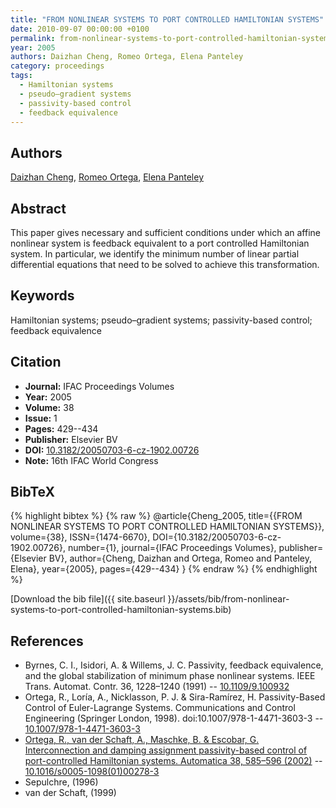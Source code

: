 ```yaml
---
title: "FROM NONLINEAR SYSTEMS TO PORT CONTROLLED HAMILTONIAN SYSTEMS"
date: 2010-09-07 00:00:00 +0100
permalink: from-nonlinear-systems-to-port-controlled-hamiltonian-systems
year: 2005
authors: Daizhan Cheng, Romeo Ortega, Elena Panteley
category: proceedings
tags:
  - Hamiltonian systems
  - pseudo–gradient systems
  - passivity-based control
  - feedback equivalence
---
```

 
## Authors
[Daizhan Cheng](authors/daizhan-cheng), [Romeo Ortega](authors/romeo-ortega), [Elena Panteley](authors/elena-panteley)
 
## Abstract
This paper gives necessary and sufficient conditions under which an affine nonlinear system is feedback equivalent to a port controlled Hamiltonian system. In particular, we identify the minimum number of linear partial differential equations that need to be solved to achieve this transformation.
 
## Keywords
Hamiltonian systems; pseudo–gradient systems; passivity-based control; feedback equivalence
 
## Citation
- **Journal:** IFAC Proceedings Volumes
- **Year:** 2005
- **Volume:** 38
- **Issue:** 1
- **Pages:** 429--434
- **Publisher:** Elsevier BV
- **DOI:** [10.3182/20050703-6-cz-1902.00726](https://doi.org/10.3182/20050703-6-cz-1902.00726)
- **Note:** 16th IFAC World Congress
 
## BibTeX
{% highlight bibtex %}
{% raw %}
@article{Cheng_2005,
  title={{FROM NONLINEAR SYSTEMS TO PORT CONTROLLED HAMILTONIAN SYSTEMS}},
  volume={38},
  ISSN={1474-6670},
  DOI={10.3182/20050703-6-cz-1902.00726},
  number={1},
  journal={IFAC Proceedings Volumes},
  publisher={Elsevier BV},
  author={Cheng, Daizhan and Ortega, Romeo and Panteley, Elena},
  year={2005},
  pages={429--434}
}
{% endraw %}
{% endhighlight %}
 
[Download the bib file]({{ site.baseurl }}/assets/bib/from-nonlinear-systems-to-port-controlled-hamiltonian-systems.bib)
 
## References
- Byrnes, C. I., Isidori, A. & Willems, J. C. Passivity, feedback equivalence, and the global stabilization of minimum phase nonlinear systems. IEEE Trans. Automat. Contr. 36, 1228–1240 (1991) -- [10.1109/9.100932](https://doi.org/10.1109/9.100932)
- Ortega, R., Loría, A., Nicklasson, P. J. & Sira-Ramírez, H. Passivity-Based Control of Euler-Lagrange Systems. Communications and Control Engineering (Springer London, 1998). doi:10.1007/978-1-4471-3603-3 -- [10.1007/978-1-4471-3603-3](https://doi.org/10.1007/978-1-4471-3603-3)
- [Ortega, R., van der Schaft, A., Maschke, B. & Escobar, G. Interconnection and damping assignment passivity-based control of port-controlled Hamiltonian systems. Automatica 38, 585–596 (2002)](interconnection-and-damping-assignment-passivity-based-control-of-port-controlled-hamiltonian-systems) -- [10.1016/s0005-1098(01)00278-3](https://doi.org/10.1016/s0005-1098(01)00278-3)
- Sepulchre, (1996)
- van der Schaft, (1999)

